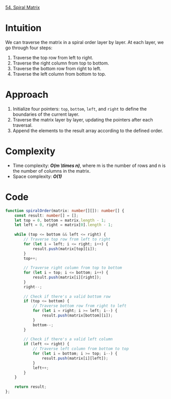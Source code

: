 [54. Spiral Matrix](https://leetcode.com/problems/spiral-matrix/)

# Intuition

We can traverse the matrix in a spiral order layer by layer. At each layer, we go through four steps:
1. Traverse the top row from left to right.
2. Traverse the right column from top to bottom.
3. Traverse the bottom row from right to left.
4. Traverse the left column from bottom to top.

# Approach

1. Initialize four pointers: `top`, `bottom`, `left`, and `right` to define the boundaries of the current layer.
2. Traverse the matrix layer by layer, updating the pointers after each traversal.
3. Append the elements to the result array according to the defined order.

# Complexity

- Time complexity: ***O(m \times n)***, where m is the number of rows and n is the number of columns in the matrix.
- Space complexity: ***O(1)***

# Code

```typescript
function spiralOrder(matrix: number[][]): number[] {
    const result: number[] = [];
    let top = 0, bottom = matrix.length - 1;
    let left = 0, right = matrix[0].length - 1;
    
    while (top <= bottom && left <= right) {
        // Traverse top row from left to right
        for (let i = left; i <= right; i++) {
            result.push(matrix[top][i]);
        }
        top++;
        
        // Traverse right column from top to bottom
        for (let i = top; i <= bottom; i++) {
            result.push(matrix[i][right]);
        }
        right--;
        
        // Check if there's a valid bottom row
        if (top <= bottom) {
            // Traverse bottom row from right to left
            for (let i = right; i >= left; i--) {
                result.push(matrix[bottom][i]);
            }
            bottom--;
        }
        
        // Check if there's a valid left column
        if (left <= right) {
            // Traverse left column from bottom to top
            for (let i = bottom; i >= top; i--) {
                result.push(matrix[i][left]);
            }
            left++;
        }
    }
    
    return result;
};

```
